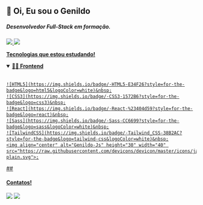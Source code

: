 ##  👋 Oi, Eu sou o Genildo 

##### Desenvolvedor Full-Stack em formação.


<div>
  <a href="https://github.com/Genildocs">
  <img height="180em" src="https://github-readme-stats.vercel.app/api?username=Genildocs&show_icons=true&theme=dark&include_all_commits=true&count_private=true"/>
  <img height="180em" src="https://github-readme-stats.vercel.app/api/top-langs/?username=Genildocs&layout=compact&langs_count=7&theme=dark"/>
</div>
  
  <b> Tecnologias que estou estudando! </b>
  
  <details open>
    <summary><b>🏄‍♂️ Frontend</b></summary>
    <br>
      
    ![HTML5](https://img.shields.io/badge/-HTML5-E34F26?style=for-the-badge&logo=html5&logoColor=white)&nbsp;
    ![CSS3](https://img.shields.io/badge/-CSS3-1572B6?style=for-the-badge&logo=css3)&nbsp;
    ![React](https://img.shields.io/badge/-React-%23404d59?style=for-the-badge&logo=react)&nbsp;
    ![Sass](https://img.shields.io/badge/-Sass-CC6699?style=for-the-badge&logo=sass&logoColor=white)&nbsp;
    ![TailwindCSS](https://img.shields.io/badge/-Tailwind_CSS-38B2AC?style=for-the-badge&logo=tailwind-css&logoColor=white)&nbsp;
    <img align="center" alt="Genildo-Js" height="30" width="40" src="https://raw.githubusercontent.com/devicons/devicon/master/icons/javascript/javascript-plain.svg">;
  </details>
  ##
  
   #### Contatos!
  
  <div> 
  <a href = "mailto:genildocs@gmail.com"><img src="https://img.shields.io/badge/-Gmail-%23333?style=for-the-badge&logo=gmail&logoColor=white" target="_blank"></a>
  <a href="https://www.linkedin.com/in/genildo-cerqueira-91888786/" target="_blank"><img src="https://img.shields.io/badge/-LinkedIn-%230077B5?style=for-the-badge&logo=linkedin&logoColor=white" target="_blank"></a> 
 
  
 
</div>
